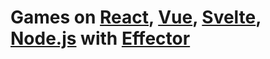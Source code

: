 # Games on [React](https://reactjs.org/), [Vue](https://vuejs.org/), [Svelte](https://svelte.dev/), [Node.js](https://nodejs.org/en/) with [Effector](https://effector.now.sh/)
